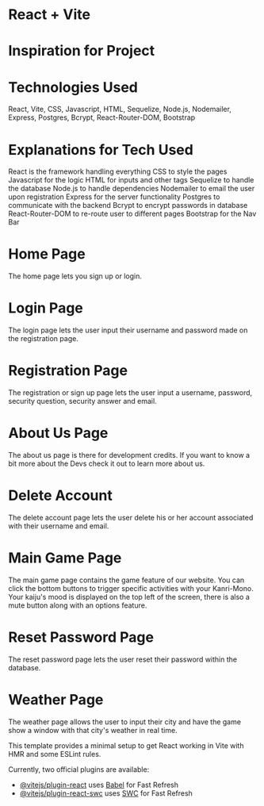 # React + Vite

# Inspiration for Project


# Technologies Used
React, Vite, CSS, Javascript, HTML, Sequelize, Node.js, Nodemailer, Express, Postgres, Bcrypt, React-Router-DOM, Bootstrap

# Explanations for Tech Used
React is the framework handling everything
CSS to style the pages
Javascript for the logic
HTML for inputs and other tags
Sequelize to handle the database
Node.js to handle dependencies
Nodemailer to email the user upon registration
Express for the server functionality
Postgres to communicate with the backend
Bcrypt to encrypt passwords in database
React-Router-DOM to re-route user to different pages
Bootstrap for the Nav Bar

# Home Page
The home page lets you sign up or login.

# Login Page
The login page lets the user input their username and password made on the registration page.

# Registration Page
The registration or sign up page lets the user input a username, password, security question, security answer and email.

# About Us Page
The about us page is there for development credits. If you want to know a bit more about the Devs check it out to learn more about us.

# Delete Account
The delete account page lets the user delete his or her account associated with their username and email.

# Main Game Page
The main game page contains the game feature of our website. You can click the bottom buttons to trigger specific activities with your Kanri-Mono. Your kaiju's mood is displayed on the top left of the screen, there is also a mute button along with an options feature.

# Reset Password Page
The reset password page lets the user reset their password within the database.

# Weather Page
The weather page allows the user to input their city and have the game show a window with that city's weather in real time.


This template provides a minimal setup to get React working in Vite with HMR and some ESLint rules.

Currently, two official plugins are available:

- [@vitejs/plugin-react](https://github.com/vitejs/vite-plugin-react/blob/main/packages/plugin-react/README.md) uses [Babel](https://babeljs.io/) for Fast Refresh
- [@vitejs/plugin-react-swc](https://github.com/vitejs/vite-plugin-react-swc) uses [SWC](https://swc.rs/) for Fast Refresh
